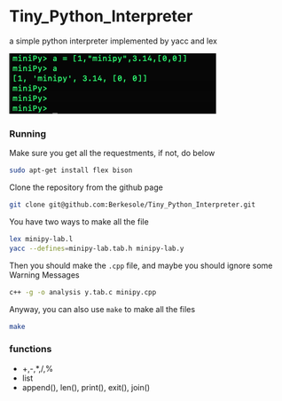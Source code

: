 # Tiny_Python_Interpreter
a simple python interpreter implemented by yacc and lex

![](https://github.com/Berkesole/Tiny_Python_Interpreter/blob/master/assets/example.png)
### Running
Make sure you get all the requestments, if not, do below 
```bash
sudo apt-get install flex bison
```
Clone the repository from the github page
```bash
git clone git@github.com:Berkesole/Tiny_Python_Interpreter.git
```
You have two ways to make all the file  
```bash
lex minipy-lab.l
yacc --defines=minipy-lab.tab.h minipy-lab.y
```
Then you should make the `.cpp` file, and maybe you should ignore some Warning Messages   
```bash
c++ -g -o analysis y.tab.c minipy.cpp
```
Anyway, you can also use `make` to make all the files 
```bash
make
```
### functions
- +,-,*,/,%
- list
- append(), len(), print(), exit(), join()
